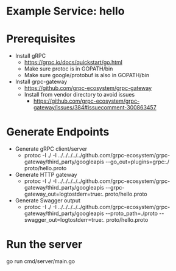 # Example Service: hello

# Prerequisites
- Install gRPC
    - https://grpc.io/docs/quickstart/go.html
    - Make sure protoc is in GOPATH/bin
    - Make sure google/protobuf is also in GOPATH/bin
- Install grpc-gateway
    - https://github.com/grpc-ecosystem/grpc-gateway
    - Install from vendor directory to avoid issues
        - https://github.com/grpc-ecosystem/grpc-gateway/issues/384#issuecomment-300863457

# Generate Endpoints
- Generate gRPC client/server
    - protoc -I ./ -I ../../../../../github.com/grpc-ecosystem/grpc-gateway/third_party/googleapis --go_out=plugins=grpc:./ proto/hello.proto
- Generate HTTP gateway
    - protoc -I ./ -I ../../../../../github.com/grpc-ecosystem/grpc-gateway/third_party/googleapis --grpc-gateway_out=logtostderr=true:. proto/hello.proto
- Generate Swagger output
    - protoc -I ./ -I ../../../../../github.com/grpc-ecosystem/grpc-gateway/third_party/googleapis --proto_path=./proto --swagger_out=logtostderr=true:. proto/hello.proto

# Run the server
go run cmd/server/main.go
